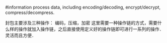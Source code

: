#information
process data, including encoding/decoding, encrypt/decrypt, compress/decompress.

封包主要涉及三种操作：
编码，压缩，加密
这里需要一种操作链的方式，需要什么样的操作就加入操作链，之后直接使用定义好的操作链即可进行一系列的操作．
灵活而且方便．
